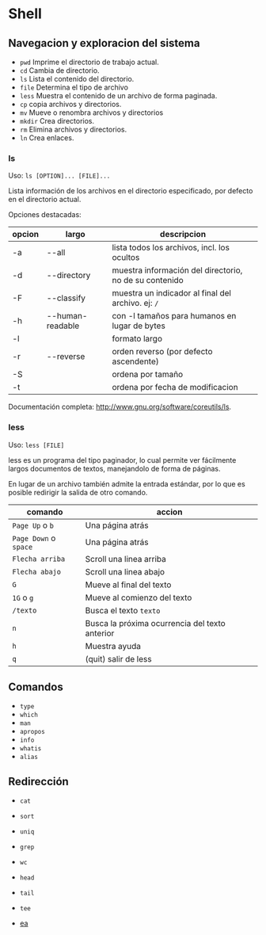 # Shell



## Navegacion y exploracion del sistema

- `pwd` Imprime el directorio de trabajo actual.
- `cd` Cambia de directorio.
- `ls` Lista el contenido del directorio.
- `file` Determina el tipo de archivo
- `less` Muestra el contenido de un archivo de forma paginada.
- `cp` copia archivos y directorios.
- `mv` Mueve o renombra archivos y directorios
- `mkdir` Crea directorios.
- `rm` Elimina archivos y directorios.
- `ln` Crea enlaces.

### ls

Uso: `ls [OPTION]... [FILE]...`

Lista información de los archivos en el directorio especificado, por defecto en el directorio actual.

Opciones destacadas:

| opcion | largo            | descripcion |
---------|------------------|-------------|
| -a     | --all            | lista todos los archivos, incl. los ocultos  |
| -d     | --directory      | muestra información del directorio, no de su contenido |
| -F     | --classify       | muestra un indicador al final del archivo. ej: `/` |
| -h     | --human-readable | con -l tamaños para humanos en lugar de bytes |
| -l     |                  | formato largo      |
| -r     | --reverse        | orden reverso (por defecto ascendente) |
| -S     |                  | ordena por tamaño |
| -t     |                  | ordena por fecha de modificacion |

Documentación completa: <http://www.gnu.org/software/coreutils/ls>.

### less

Uso: `less [FILE]`

less es un programa del tipo paginador, lo cual permite ver fácilmente largos documentos de textos, manejandolo de forma de páginas.

En lugar de un archivo también admite la entrada estándar, por lo que es posible redirigir la salida de otro comando.

| comando               | accion                      |
|-----------------------|-----------------------------|
| `Page Up` o `b`       | Una página atrás            |
| `Page Down` o `space` | Una página atrás            |
| `Flecha arriba`       | Scroll una linea arriba     |
| `Flecha abajo`        | Scroll una linea abajo      |
| `G`                   | Mueve al final del texto    |
| `1G` o `g`            | Mueve al comienzo del texto |
| `/texto`              | Busca el texto `texto`      |
| `n`                   | Busca la próxima ocurrencia del texto anterior |
| `h`                   | Muestra ayuda               |
| `q`                   | (quit) salir de less        |

## Comandos

- `type`
- `which`
- `man`
- `apropos`
- `info`
- `whatis`
- `alias`

## Redirección

- `cat`
- `sort`
- `uniq`
- `grep`
- `wc`
- `head`
- `tail`
- `tee`

- [ea](##_Navegacion_y_exploracion_del_sistema)
